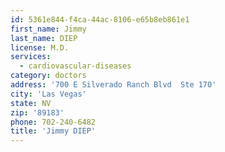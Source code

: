 ```yaml
---
id: 5361e844-f4ca-44ac-8106-e65b8eb861e1
first_name: Jimmy
last_name: DIEP
license: M.D.
services:
  - cardiovascular-diseases
category: doctors
address: '700 E Silverado Ranch Blvd  Ste 170'
city: 'Las Vegas'
state: NV
zip: '89183'
phone: 702-240-6482
title: 'Jimmy DIEP'
---
```

